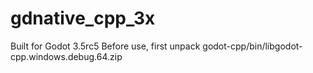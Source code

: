 # gdnative_cpp_3x

Built for Godot 3.5rc5
Before use, first unpack godot-cpp/bin/libgodot-cpp.windows.debug.64.zip 
